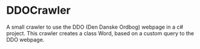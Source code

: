 # DDOCrawler

A small crawler to use the DDO (Den Danske Ordbog) webpage in a c# project.
This crawler creates a class Word, based on a custom query to the DDO webpage.
